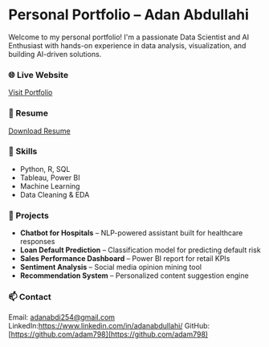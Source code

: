 # Personal Portfolio – Adan Abdullahi

Welcome to my personal portfolio! I'm a passionate Data Scientist and AI Enthusiast with hands-on experience in data analysis, visualization, and building AI-driven solutions.

### 🌐 Live Website
[Visit Portfolio](https://adam798.github.io)

### 📄 Resume
[Download Resume](./adan_resume.pdf)

### 🔧 Skills
- Python, R, SQL
- Tableau, Power BI
- Machine Learning
- Data Cleaning & EDA

### 📁 Projects
- **Chatbot for Hospitals** – NLP-powered assistant built for healthcare responses
- **Loan Default Prediction** – Classification model for predicting default risk
- **Sales Performance Dashboard** – Power BI report for retail KPIs
- **Sentiment Analysis** – Social media opinion mining tool
- **Recommendation System** – Personalized content suggestion engine

### 📫 Contact
Email: adanabdi254@gmail.com  
LinkedIn:https://www.linkedin.com/in/adanabdullahi/ 
GitHub: [https://github.com/adam798](https://github.com/adam798)
